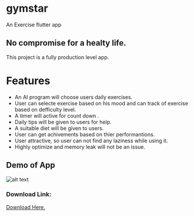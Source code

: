 # gymstar

An Exercise flutter app

## No compromise for a healty life.

This project is a fully production level app. 

# **Features**
- An AI program will choose users daily exercises.
- User can selecte exercise based on his mood and can track of exercise based on defficulty level.
- A timer will active for count down .
- Daily tips will be given to users for help.
- A suitable diet will be given to users.
- User can get achivements based on thier performantions.
- User attractive, so user can not find any laziness while using it.
- Highly optimize and memory leak will not be an issue.


## Demo of App
![alt text](https://github.com/AnimeshKotka/gymstar/blob/master/demo/ezgif.com-optimize.gif)

### Download Link:
[Download Here.](http://www.mediafire.com/file/j4g5219la2qsd78/app.apk/file)

